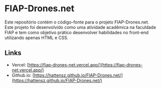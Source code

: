 # FIAP-Drones.net

Este repositório contém o código-fonte para o projeto FIAP-Drones.net. Este projeto foi desenvolvido como uma atividade acadêmica na faculdade FIAP e tem como objetivo prático desenvolver habilidades no front-end utilizando apenas HTML e CSS.

## Links

- Vercel: [https://fiap-drones-net.vercel.app/](https://fiap-drones-net.vercel.app/)
- Github.io: [https://hattensz.github.io/FIAP-Drones.net/](https://hattensz.github.io/FIAP-Drones.net/)

